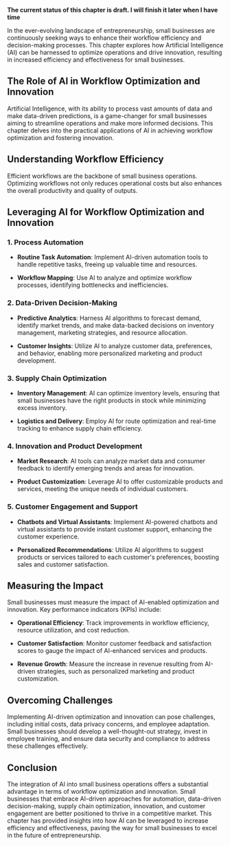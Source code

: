 **The current status of this chapter is draft. I will finish it later when I have time**

In the ever-evolving landscape of entrepreneurship, small businesses are continuously seeking ways to enhance their workflow efficiency and decision-making processes. This chapter explores how Artificial Intelligence (AI) can be harnessed to optimize operations and drive innovation, resulting in increased efficiency and effectiveness for small businesses.

The Role of AI in Workflow Optimization and Innovation
------------------------------------------------------

Artificial Intelligence, with its ability to process vast amounts of data and make data-driven predictions, is a game-changer for small businesses aiming to streamline operations and make more informed decisions. This chapter delves into the practical applications of AI in achieving workflow optimization and fostering innovation.

Understanding Workflow Efficiency
---------------------------------

Efficient workflows are the backbone of small business operations. Optimizing workflows not only reduces operational costs but also enhances the overall productivity and quality of outputs.

Leveraging AI for Workflow Optimization and Innovation
------------------------------------------------------

### 1. **Process Automation**

* **Routine Task Automation**: Implement AI-driven automation tools to handle repetitive tasks, freeing up valuable time and resources.

* **Workflow Mapping**: Use AI to analyze and optimize workflow processes, identifying bottlenecks and inefficiencies.

### 2. **Data-Driven Decision-Making**

* **Predictive Analytics**: Harness AI algorithms to forecast demand, identify market trends, and make data-backed decisions on inventory management, marketing strategies, and resource allocation.

* **Customer Insights**: Utilize AI to analyze customer data, preferences, and behavior, enabling more personalized marketing and product development.

### 3. **Supply Chain Optimization**

* **Inventory Management**: AI can optimize inventory levels, ensuring that small businesses have the right products in stock while minimizing excess inventory.

* **Logistics and Delivery**: Employ AI for route optimization and real-time tracking to enhance supply chain efficiency.

### 4. **Innovation and Product Development**

* **Market Research**: AI tools can analyze market data and consumer feedback to identify emerging trends and areas for innovation.

* **Product Customization**: Leverage AI to offer customizable products and services, meeting the unique needs of individual customers.

### 5. **Customer Engagement and Support**

* **Chatbots and Virtual Assistants**: Implement AI-powered chatbots and virtual assistants to provide instant customer support, enhancing the customer experience.

* **Personalized Recommendations**: Utilize AI algorithms to suggest products or services tailored to each customer's preferences, boosting sales and customer satisfaction.

Measuring the Impact
--------------------

Small businesses must measure the impact of AI-enabled optimization and innovation. Key performance indicators (KPIs) include:

* **Operational Efficiency**: Track improvements in workflow efficiency, resource utilization, and cost reduction.

* **Customer Satisfaction**: Monitor customer feedback and satisfaction scores to gauge the impact of AI-enhanced services and products.

* **Revenue Growth**: Measure the increase in revenue resulting from AI-driven strategies, such as personalized marketing and product customization.

Overcoming Challenges
---------------------

Implementing AI-driven optimization and innovation can pose challenges, including initial costs, data privacy concerns, and employee adaptation. Small businesses should develop a well-thought-out strategy, invest in employee training, and ensure data security and compliance to address these challenges effectively.

Conclusion
----------

The integration of AI into small business operations offers a substantial advantage in terms of workflow optimization and innovation. Small businesses that embrace AI-driven approaches for automation, data-driven decision-making, supply chain optimization, innovation, and customer engagement are better positioned to thrive in a competitive market. This chapter has provided insights into how AI can be leveraged to increase efficiency and effectiveness, paving the way for small businesses to excel in the future of entrepreneurship.
